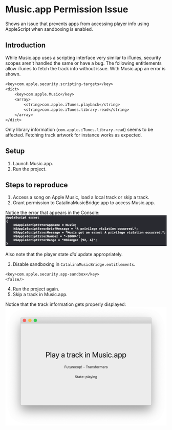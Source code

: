 # Music.app Permission Issue

Shows an issue that prevents apps from accessing player info using AppleScript when sandboxing is enabled.

## Introduction

While Music.app uses a scripting interface very similar to iTunes, security scopes aren't handled the same or have a bug. The following entitlements allow iTunes to fetch the track info without issue. With Music.app an error is shown.

```
<key>com.apple.security.scripting-targets</key>
<dict>
	<key>com.apple.Music</key>
	<array>
		<string>com.apple.iTunes.playback</string>
		<string>com.apple.iTunes.library.read</string>
	</array>
</dict>
```

Only library information (`com.apple.iTunes.library.read`) seems to be affected. Fetching track artwork for instance works as expected.

## Setup

1. Launch Music.app.
2. Run the project.

## Steps to reproduce

1. Access a song on Apple Music, load a local track or skip a track.
2. Grant permission to CatalinaMusicBridge.app to access Music.app.

Notice the error that appears in the Console:
![Privilege violation error shown in the console](Screenshots/error.png)

Also note that the player state _did_ update appropriately.

3. Disable sandboxing in `CatalinaMusicBridge.entitlements`.

```
<key>com.apple.security.app-sandbox</key>
<false/>
```

4. Run the project again.
5. Skip a track in Music.app.

Notice that the track information gets properly displayed:
![A screenshot of the app window showing track information](Screenshots/track-info.png)

